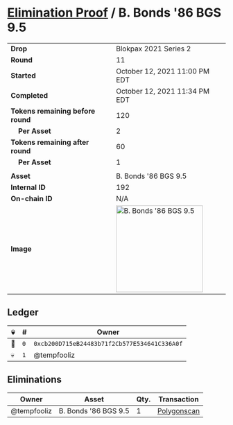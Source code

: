 # [Elimination Proof](./readme.md) / B. Bonds &#039;86 BGS 9.5

|||
|---|---|
| **Drop** | Blokpax 2021 Series 2 |
| **Round** | 11 |
| **Started** | October 12, 2021 11:00 PM EDT |
| **Completed** | October 12, 2021 11:34 PM EDT |
| **Tokens remaining before round** | 120 |
| **&nbsp;&nbsp;&nbsp;&nbsp;Per Asset** | 2 |
| **Tokens remaining after round** | 60 |
| **&nbsp;&nbsp;&nbsp;&nbsp;Per Asset** | 1 |
| | |
| **Asset** | B. Bonds &#039;86 BGS 9.5 |
| **Internal ID** | 192 |
| **On-chain ID** | N/A |
| **Image** | <img src="https://tcdn.blokpax.com/9484ebfa-634e-43e4-9a8c-c2f81717b9f2/ee160ecb397b982622f542a8dea58e50a204ad251527f0d863782b9a024c3213.jpg" height="200" alt="B. Bonds &#039;86 BGS 9.5" /> |

## Ledger

| 💀 | # | Owner |
| --- | --- | --- |
| 👑 | `0` | `0xcb200D715eB24483b71f2Cb577E534641C336A0f` |
| 💀 | `1` | @tempfooliz |


## Eliminations

| Owner | Asset | Qty. | Transaction |
| --- | --- | --- | --- |
| @tempfooliz | B. Bonds '86 BGS 9.5 | 1 | [Polygonscan](https://polygonscan.com/tx/0x7cb5c727a5bb6d0de49652820cc80006aa0c92dc33dbcbab5d65d7c19ccdef9e) |
